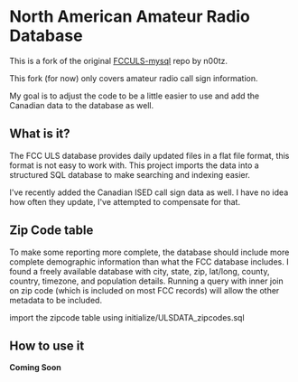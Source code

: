 # North American Amateur Radio Database 

This is a fork of the original [FCCULS-mysql](https://github.com/n00tz/FCCULS-mysql) repo by n00tz.

This fork (for now) only covers amateur radio call sign information.

My goal is to adjust the code to be a little easier to use and add the Canadian data to the database as well.


## What is it?
The FCC ULS database provides daily updated files in a flat file format, this format is not easy to work with. This project imports the data into a structured SQL database to make searching and indexing easier. 

I've recently added the Canadian ISED call sign data as well. I have no idea how often they update, I've attempted to compensate for that. 

## Zip Code table

To make some reporting more complete, the database should include more complete demographic information than what the FCC database includes. I found a freely available database with city, state, zip, lat/long, county, country, timezone, and population details. Running a query with inner join on zip code (which is included on most FCC records) will allow the other metadata to be included.

import the zipcode table using initialize/ULSDATA_zipcodes.sql

## How to use it

**Coming Soon**
